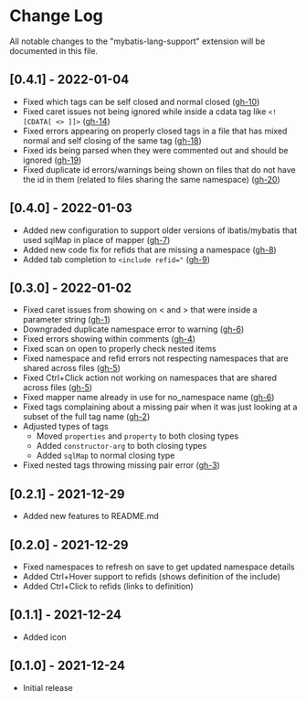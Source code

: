 # Change Log
All notable changes to the "mybatis-lang-support" extension will be documented in this file.

## [0.4.1] - 2022-01-04
- Fixed which tags can be self closed and normal closed ([gh-10](/../../issues/10))
- Fixed caret issues not being ignored while inside a cdata tag like `<![CDATA[ <> ]]>` ([gh-14](/../../issues/14))
- Fixed errors appearing on properly closed tags in a file that has mixed normal and self closing of the same tag ([gh-18](/../../issues/18))
- Fixed ids being parsed when they were commented out and should be ignored ([gh-19](/../../issues/19))
- Fixed duplicate id errors/warnings being shown on files that do not have the id in them (related to files sharing the same namespace) ([gh-20](/../../issues/20))

## [0.4.0] - 2022-01-03
- Added new configuration to support older versions of ibatis/mybatis that used sqlMap in place of mapper ([gh-7](/../../issues/7))
- Added new code fix for refids that are missing a namespace ([gh-8](/../../issues/8))
- Added tab completion to `<include refid="` ([gh-9](/../../issues/9))

## [0.3.0] - 2022-01-02
- Fixed caret issues from showing on < and > that were inside a parameter string ([gh-1](/../../issues/1))
- Downgraded duplicate namespace error to warning ([gh-6](/../../issues/6))
- Fixed errors showing within comments ([gh-4](/../../issues/4))
- Fixed scan on open to properly check nested items
- Fixed namespace and refid errors not respecting namespaces that are shared across files ([gh-5](/../../issues/5))
- Fixed Ctrl+Click action not working on namespaces that are shared across files ([gh-5](/../../issues/5))
- Fixed mapper name already in use for no_namespace name ([gh-6](/../../issues/6))
- Fixed tags complaining about a missing pair when it was just looking at a subset of the full tag name ([gh-2](/../../issues/2))
- Adjusted types of tags
  - Moved `properties` and `property` to both closing types
  - Added `constructor-arg` to both closing types
  - Added `sqlMap` to normal closing type
- Fixed nested tags throwing missing pair error ([gh-3](/../../issues/3))

## [0.2.1] - 2021-12-29
- Added new features to README.md

## [0.2.0] - 2021-12-29
- Fixed namespaces to refresh on save to get updated namespace details
- Added Ctrl+Hover support to refids (shows definition of the include)
- Added Ctrl+Click to refids (links to definition)

## [0.1.1] - 2021-12-24
- Added icon

## [0.1.0] - 2021-12-24
- Initial release
